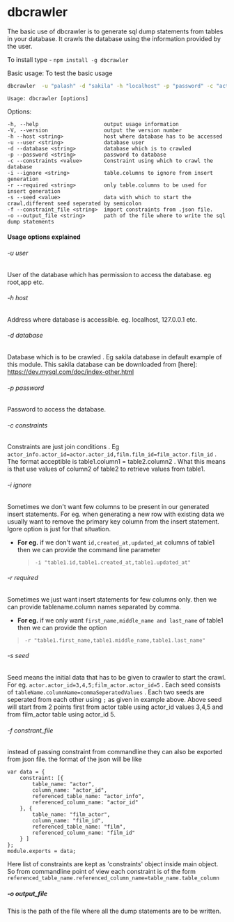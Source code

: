 # dbcrawler
The basic use of dbcrawler is to generate sql dump statements from tables in your database. It crawls the database using the information provided by the user.

To install type - ```npm install -g dbcrawler ```

Basic usage: To test the basic usage

``` sh
dbcrawler  -u "palash" -d "sakila" -h "localhost" -p "password" -c "actor_info.actor_id=actor.actor_id,film.film_id=film_actor.film_id" -s "actor.actor_id=3" 
```

  ``` Usage: dbcrawler [options] ```

  Options:

    -h, --help                     output usage information
    -V, --version                  output the version number
    -h --host <string>             host where database has to be accessed
    -u --user <string>             database user
    -d --database <string>         database which is to crawled
    -p --password <string>         password to database
    -c --constraints <value>       Constraint using which to crawl the database
    -i --ignore <string>           table.columns to ignore from insert generation
    -r --required <string>         only table.columns to be used for insert generation
    -s --seed <value>              data with which to start the crawl,different seed seperated by semicolon
    -f --constraint_file <string>  import constraints from .json file.
    -o --output_file <string>      path of the file where to write the sql dump statements

#### Usage options explained

###### -u user
User of the database which has permission to access the database. eg root,app etc.

######  -h host
Address where database is accessible. eg. localhost, 127.0.0.1 etc.

###### -d database
Database which is to be crawled . Eg sakila database in default example of this module. This sakila database can be downloaded from [here]: <https://dev.mysql.com/doc/index-other.html>

###### -p password
Password to access the database.

###### -c constraints
Constraints are just join conditions . Eg             ```actor_info.actor_id=actor.actor_id,film.film_id=film_actor.film_id``` . The format acceptible is table1.column1 = table2.column2 . What this means is that use values of column2 of table2 to retrieve values from table1.
   
###### -i ignore
Sometimes we don't want few columns to be present in our generated insert statements. For eg. when generating a new row with existing data we usually want to remove the primary key column from the insert statement. Igore option is just for that situation. 

  * **For eg.** if we don't want `id,created_at,updated_at` columns of table1 then we can provide the command line parameter

    > `-i "table1.id,table1.created_at,table1.updated_at"`

###### -r required
Sometimes we just want insert statements for few columns only. then we can provide tablename.column names separated by comma. 
  * **For eg.** if we only want `first_name,middle_name and last_name`  of table1 then we can provide the option

> `-r "table1.first_name,table1.middle_name,table1.last_name"`

###### -s  seed
Seed means the initial data that has to be given to crawler to start the crawl. For eg. ```actor.actor_id=3,4,5;film_actor.actor_id=5``` . Each seed consists of ```tableName.columnName=commaSeperatedValues``` . Each two seeds are seperated from each other using ```;``` as given in example above. Above seed will start from 2 points first from actor table using actor_id values 3,4,5 and from film_actor table  using actor_id 5.

###### -f constrant_file
instead of passing constraint from commandline they can also be exported from json file. the format of the json will be like
```
var data = {
    constraint: [{
        table_name: "actor",
        column_name: "actor_id",
        referenced_table_name: "actor_info",
        referenced_column_name: "actor_id"
    }, {
        table_name: "film_actor",
        column_name: "film_id",
        referenced_table_name: "film",
        referenced_column_name: "film_id"
    } ]
};
module.exports = data;
```
Here list of constraints are kept as 'constraints' object inside main object. So from commandline point of view each constraint is of the form 
```referenced_table_name.referenced_column_name=table_name.table_column```

##### -o output_file
This is the path of the file where all the dump statements are to be written. 

